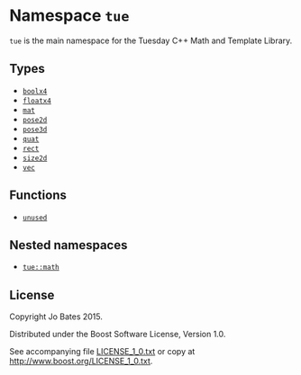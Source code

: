 Namespace `tue`
===============
`tue` is the main namespace for the Tuesday C++ Math and Template Library.

Types
-----
- [`boolx4`](../types/boolx4.md)
- [`floatx4`](../types/floatx4.md)
- [`mat`](../headers/mat.md)
- [`pose2d`](../headers/pose2d.md)
- [`pose3d`](../headers/pose3d.md)
- [`quat`](../headers/quat.md)
- [`rect`](../headers/rect.md)
- [`size2d`](../headers/size2d.md)
- [`vec`](../headers/vec.md)

Functions
---------
- [`unused`](../headers/unused.md)

Nested namespaces
-----------------
- [`tue::math`](tue/math.md)

License
-------
Copyright Jo Bates 2015.

Distributed under the Boost Software License, Version 1.0.

See accompanying file [LICENSE_1_0.txt](../../LICENSE_1_0.txt) or copy at
http://www.boost.org/LICENSE_1_0.txt.
